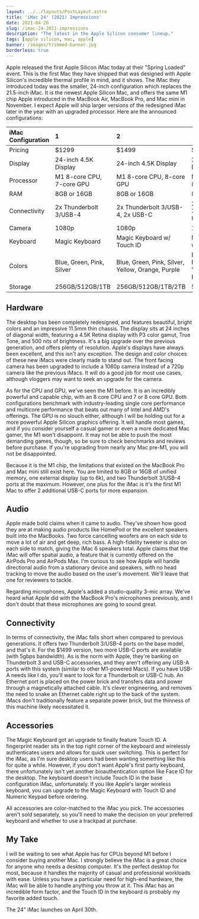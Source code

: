 ```yaml
---
layout: ../../layouts/PostLayout.astro
title: 'iMac 24" (2021) Impressions'
date: 2021-04-20
slug: /imac-24-2021-impressions
description: "The latest in the Apple Silicon consumer lineup."
tags: [apple silicon, mac, apple]
banner: /images/trimmed-banner.jpg
borderless: true
---
```


Apple released the first Apple Silicon iMac today at their "Spring Loaded" event. This is the first Mac they have shipped that was designed with Apple Silicon's incredible thermal profile in mind, and it shows. The iMac they introduced today was the smaller, 24-inch configuration which replaces the 21.5-inch iMac. It is the newest Apple Silicon Mac, and offers the same M1 chip Apple introduced in the MacBook Air, MacBook Pro, and Mac mini in November. I expect Apple will ship larger versions of the redesigned iMac later in the year with an upgraded processor. Here are the announced configurations:

| iMac Configuration | 1                         | 2                                                 | 3                                                 |
| :----------------- | :------------------------ | :------------------------------------------------ | ------------------------------------------------- |
| Pricing            | $1299                     | $1499                                             | $1699                                             |
| Display            | 24-inch 4.5K Display      | 24-inch 4.5K Display                              | 24-inch 4.5K Display                              |
| Processor          | M1 8-core CPU, 7-core GPU | M1 8-core CPU, 8-core GPU                         | M1 8-core CPU, 8-core GPU                         |
| RAM                | 8GB or 16GB               | 8GB or 16GB                                       | 8GB or 16GB                                       |
| Connectivity       | 2x Thunderbolt 3/USB-4    | 2x Thunderbolt 3/USB-4, 2x USB-C                  | 2x Thunderbolt 3/USB-4, 2x USB-C                  |
| Camera             | 1080p                     | 1080p                                             | 1080p                                             |
| Keyboard           | Magic Keyboard            | Magic Keyboard w/ Touch ID                        | Magic Keyboard w/ Touch ID                        |
| Colors             | Blue, Green, Pink, Silver | Blue, Green, Pink, Silver, Yellow, Orange, Purple | Blue, Green, Pink, Silver, Yellow, Orange, Purple |
| Storage            | 256GB/512GB/1TB           | 256GB/512GB/1TB/2TB                               | 512GB/1TB/2TB                                     |

## Hardware

The desktop has been completely redesigned, and features beautiful, bright colors and an impressive 11.5mm thin chassis. The display sits at 24 inches of diagonal width, featuring a 4.5K Retina display with P3 color gamut, True Tone, and 500 nits of brightness. It's a big upgrade over the previous generation, and offers plenty of resolution. Apple's displays have always been excellent, and this isn't any exception. The design and color choices of these new iMacs were clearly made to stand out. The front facing camera has been upgraded to include a 1080p camera instead of a 720p camera like the previous iMacs. It will do a good job for most use cases, although vloggers may want to seek an upgrade for the camera.

As for the CPU and GPU, we've seen the M1 before. It is an incredibly powerful and capable chip, with an 8 core CPU and 7 or 8 core GPU. Both configurations benchmark with industry-leading single core performance and multicore performance that beats out many of Intel and AMD's offerings. The GPU is no slouch either, although I will be holding out for a more powerful Apple Silicon graphics offering. It will handle most games, and if you consider yourself a casual gamer or even a more dedicated Mac gamer, the M1 won't disappoint. It may not be able to push the most demanding games, though, so be sure to check benchmarks and reviews before purchase. If you're upgrading from nearly any Mac pre-M1, you will not be disappointed.

Because it is the M1 chip, the limitations that existed on the MacBook Pro and Mac mini still exist here. You are limited to 8GB or 16GB of unified memory, one external display (up to 6k), and two Thunderbolt 3/USB-4 ports at the maximum. However, one plus for the iMac is it's the first M1 Mac to offer 2 additional USB-C ports for more expansion.

## Audio

Apple made bold claims when it came to audio. They've shown how good they are at making audio products like HomePod or the excellent speakers built into the MacBooks. Two force cancelling woofers are on each side to move a lot of air and get deep, rich bass. A high-fidelity tweeter is also on each side to match, giving the iMac 6 speakers total. Apple claims that the iMac will offer spatial audio, a feature that is currently offered on the AirPods Pro and AirPods Max. I'm curious to see how Apple will handle directional audio from a stationary device and speakers, with no head tracking to move the audio based on the user's movement. We'll leave that one for reviewers to tackle.

Regarding microphones, Apple's added a studio-quality 3-mic array. We've heard what Apple did with the MacBook Pro's microphones previously, and I don't doubt that these microphones are going to sound great.

## Connectivity

In terms of connectivity, the iMac falls short when compared to previous generations. It offers two Thunderbolt 3/USB-4 ports on the base model, and that's it. For the $1499 version, two more USB-C ports are available (with 5gbps bandwidth). As is the norm with Apple, they're banking on Thunderbolt 3 and USB-C accessories, and they aren't offering any USB-A ports with this system (similar to other M1-powered Macs). If you have USB-A needs like I do, you'll want to look for a Thunderbolt or USB-C hub. An Ethernet port is placed on the power brick and transfers data and power through a magnetically attached cable. It's clever engineering, and removes the need to snake an Ethernet cable right up to the back of the system. iMacs don't traditionally feature a separate power brick, but the thinness of this machine likely necessitated it.

## Accessories

The Magic Keyboard got an upgrade to finally feature Touch ID. A fingerprint reader sits in the top right corner of the keyboard and wirelessly authenticates users and allows for quick user switching. This is perfect for the iMac, as I'm sure desktop users had been wanting something like this for quite a while. However, if you don't want Apple's first party keyboard, there unfortunately isn't yet another bioauthentication option like Face ID for the desktop. The keyboard doesn't include Touch ID in the base configuration iMac, unfortunately. If you like Apple's larger wireless keyboard, you can upgrade to the Magic Keyboard with Touch ID and Numeric Keypad before ordering.

All accessories are color-matched to the iMac you pick. The accessories aren't sold separately, so you'll need to make the decision on your preferred keyboard and whether to use a trackpad at purchase.

## My Take

I will be waiting to see what Apple has for CPUs beyond M1 before I consider buying another Mac. I strongly believe the iMac is a great choice for anyone who needs a desktop computer. It's the perfect desktop for most, because it handles the majority of casual and professional workloads with ease. Unless you have a particular need for high-end hardware, the iMac will be able to handle anything you throw at it. This iMac has an incredible form factor, and the Touch ID in the keyboard is probably my favorite added touch.

The 24" iMac launches on April 30th.
